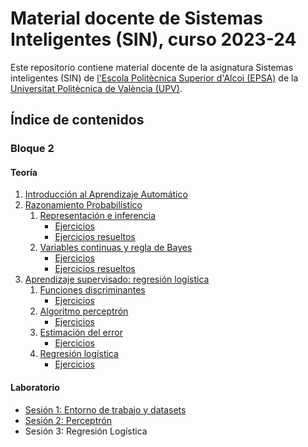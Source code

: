 # Material docente de Sistemas Inteligentes (SIN), curso 2023-24

Este repositorio contiene material docente de la asignatura Sistemas
inteligentes (SIN) de [l'Escola Politècnica Superior d'Alcoi (EPSA)](https://www.upv.es/entidades/epsa/) de la
[Universitat Politècnica de València (UPV)](https://www.upv.es/).

## Índice de contenidos

### Bloque 2

#### Teoría

1. [Introducción al Aprendizaje Automático](./B2/Teo/T1:%20Introducción%20al%20Aprendizaje%20Automático/T1%20Introducción%20al%20Aprendizaje%20Automático.ipynb)
2. [Razonamiento Probabilístico](./B2/Teo/T2:%20Razonamiento%20probabilístico/)
    1. [Representación e inferencia](./B2/Teo/T2:%20Razonamiento%20probabilístico/T2.1a%20Razonamiento%20probabilístico:%20representacion%20e%20inferencia.ipynb)
        - [Ejercicios](./B2/Teo/T2:%20Razonamiento%20probabilístico/T2.1b%20Ejercicios.ipynb)
        - [Ejercicios resueltos](./B2/Teo/T2:%20Razonamiento%20probabilístico/T2.1c%20Ejercicios%20resueltos.ipynb)
    2. [Variables continuas y regla de Bayes](./B2/Teo/T2:%20Razonamiento%20probabilístico/T2.2a%20Variables%20continuas%20y%20regla%20de%20Bayes.ipynb)
        - [Ejercicios](./B2/Teo/T2:%20Razonamiento%20probabilístico/T2.2b%20Ejercicios.ipynb)
        - [Ejercicios resueltos](./B2/Teo/T2:%20Razonamiento%20probabilístico/T2.2c%20Ejercicios%20resueltos.ipynb)
3. [Aprendizaje supervisado: regresión logística](./B2/Teo/T3:%20Aprendizaje%20Supervisado:%20regresión%20logística/)
    1. [Funciones discriminantes](./B2/Teo/T3:%20Aprendizaje%20Supervisado:%20regresión%20logística/T3.1a%20Funciones%20discriminantes.ipynb)
        - [Ejercicios](./B2/Teo/T3:%20Aprendizaje%20Supervisado:%20regresión%20logística/T3.1b%20Ejercicios.ipynb)
    2. [Algoritmo perceptrón](./B2/Teo/T3:%20Aprendizaje%20Supervisado:%20regresión%20logística/T3.2a%20Algoritmo%20Perceptrón.ipynb)
        - [Ejercicios](./B2/Teo/T3:%20Aprendizaje%20Supervisado:%20regresión%20logística/T3.2b%20Ejercicios.ipynb)
    3. [Estimación del error](./B2/Teo/T3:%20Aprendizaje%20Supervisado:%20regresión%20logística/T3.3a%20Estimación%20del%20error.ipynb)
        - [Ejercicios](./B2/Teo/T3:%20Aprendizaje%20Supervisado:%20regresión%20logística/T3.3b%20Ejercicios.ipynb)
    4. [Regresión logística](./B2/Teo/T3:%20Aprendizaje%20Supervisado:%20regresión%20logística/T3.4a%20Regresión%20Logística.ipynb)
        - [Ejercicios](./B2/Teo/T3:%20Aprendizaje%20Supervisado:%20regresión%20logística/T3.4b%20Ejercicios.ipynb)

#### Laboratorio

- [Sesión 1: Entorno de trabajo y datasets](./B2/Lab/P2.S1%20Entorno%20de%20trabajo%20+%20datasets/)
- [Sesión 2: Perceptrón](./B2/Lab/P2.S2%20Perceptrón/)
- Sesión 3: Regresión Logística